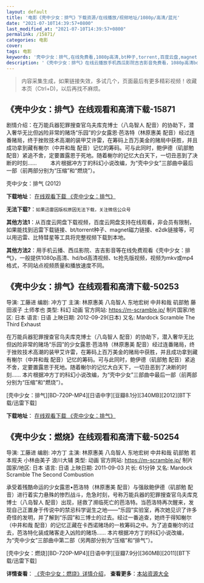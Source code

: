 ```yaml
---
layout: default
title: '电影《壳中少女：排气》下载资源/在线播放/视频地址/1080p/高清/蓝光'
date: "2021-07-10T14:39:57+0800"
last_modified_at: "2021-07-10T14:39:57+0800"
permalink: /15871/
categories: 电影
cover:
tags: 电影
keywords: '壳中少女：排气,在线免费看,1080p高清,bt种子,torrent,百度云盘,magnet,磁力链,迅雷下载资源'
description: '《壳中少女：排气》在线云播放手机西瓜影院吉吉影音免费看，1080p高清bd/hd未删减完整版和tc抢先枪版，mkv/mp4格式，附带bt/torrent种子、magnet/磁力链、百度云盘、网盘资源迅雷下载链接'
---
```


>内容采集生成，如果链接失效，多试几个，页面最后有更多精彩视频！收藏本页（Ctrl+D)，以后再找不麻烦。


## 《壳中少女：排气》在线观看和高清下载-15871

剧情介绍：在万能兵器犯罪搜查官乌夫库克博士（八岛智人 配音）的协助下，潜入奢华无比但凶险非常的赌场“乐园”的少女露恩·芭洛特（林原惠美 配音）经过连番赌局，终于挫败技术高潮的装甲艾许雷，在筹码上百万美金的赌局中获胜，并且成功拿到藏有榭尔（中井和哉 配音）记忆的筹码。可与此同时，鲍伊德（矶部勉 配音）紧追不舍，定要置露恩于死地。随着榭尔的记忆大白天下，一切丑恶到了决断的时刻……  　　本片根据冲方丁的科幻小说改编，为“壳中少女”三部曲中最后一部（前两部分别为“压缩”和“燃烧”）。


壳中少女：排气 (2012)

**下载地址**： [在线观看下载 《壳中少女：排气》](https://www.btbtdy.me/btdy/dy4368.html) 


**无法下载?**：`如果迅雷因版权原因无法下载，关注微信公众号 `

**其他方法1**：从百度云网盘下载视频，百度云网盘支持在线观看，非会员有限制，如果能找到迅雷下载链接、bt/torrent种子、magnet磁力链接、e2dk链接等，可以用迅雷、比特彗星等工具将完整视频下载到本地。

**其他方法2**：用手机云播、西瓜影院、吉吉影音等在线免费观看《壳中少女：排气》，一般提供1080p高清、hd/bd高清视频、tc抢先版视频，视频为mkv或mp4格式，不同站点视频质量和播放速度不同。


## 《壳中少女：排气》在线观看和高清下载-50253

导演: 工藤进 编剧: 冲方丁 主演: 林原惠美 八岛智人 东地宏树 中井和哉 矶部勉 藤田淑子 土师孝也 类型: 科幻 动画 官方网站: https://m-scramble.jp/ 制片国家/地区: 日本 语言: 日语 上映日期: 2012-09-29(日本) 又名: Mardock Scramble The Third Exhaust

在万能兵器犯罪搜查官乌夫库克博士（八岛智人 配音）的协助下，潜入奢华无比但凶险非常的赌场“乐园”的少女露恩·芭洛特（林原惠美 配音）经过连番赌局，终于挫败技术高潮的装甲艾许雷，在筹码上百万美金的赌局中获胜，并且成功拿到藏有榭尔（中井和哉 配音）记忆的筹码。可与此同时，鲍伊德（矶部勉 配音）紧追不舍，定要置露恩于死地。随着榭尔的记忆大白天下，一切丑恶到了决断的时刻…… 本片根据冲方丁的科幻小说改编，为“壳中少女”三部曲中最后一部（前两部分别为“压缩”和“燃烧”）。


[壳中少女：排气][BD-720P-MP4][日语中字][豆瓣8.1分][340MB][2012][BT下载/迅雷下载]

**下载地址**： [在线观看下载 《壳中少女：排气》](https://www.btdx8.com/torrent/mardock_scramble_the_third_exhaust_2012.html) 


## 《壳中少女：燃烧》在线观看和高清下载-50254

导演: 工藤进 编剧: 冲方丁 主演: 林原惠美 八岛智人 东地宏树 中井和哉 矶部勉 若本规夫 小林由美子 浪川大辅 类型: 动画 官方网站: https://m-scramble.jp/ 制片国家/地区: 日本 语言: 日语 上映日期: 2011-09-03 片长: 61分钟 又名: Mardock Scramble The Second Combustion

承受着残酷命运的少女露恩•芭洛特（林原惠美 配音）与强敌鲍伊德（矶部勉 配音）进行着实力悬殊的惨烈战斗，危急时刻，号称万能兵器的犯罪搜查官乌夫库克博士（八岛智人 配音）出现，拯救了濒临死亡的芭洛特。当芭洛特再次醒来，发现自己正置身于传说中的禁忌科学诞生之地——“乐园”实验室，再次她见识了许多奇怪的发明，并了解到“乐园”和三博士的过去。经过一番追查，她终于得知榭尔（中井和哉 配音）的记忆正藏在卡西诺赌场的一枚筹码之中。为了追查榭尔的过去，芭洛特化装成赌客走入凶险的赌场…… 本片根据冲方丁的科幻小说改编，为“壳中少女”三部曲中第二部（另两部分别为“压缩”和“排气”）。


[壳中少女：燃烧][BD-720P-MP4][日语中字][豆瓣7.9分][360MB][2011][BT下载/迅雷下载]

**详情查看**： [《壳中少女：燃烧》详情介绍](/movie/50254/)， **查看更多**：[本站资源大全](/movie/t/all/)

